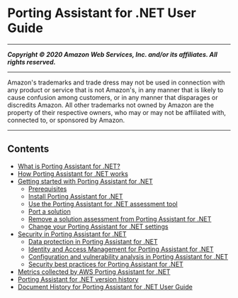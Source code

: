 # Porting Assistant for .NET User Guide

-----
*****Copyright &copy; 2020 Amazon Web Services, Inc. and/or its affiliates. All rights reserved.*****

-----
Amazon's trademarks and trade dress may not be used in 
     connection with any product or service that is not Amazon's, 
     in any manner that is likely to cause confusion among customers, 
     or in any manner that disparages or discredits Amazon. All other 
     trademarks not owned by Amazon are the property of their respective
     owners, who may or may not be affiliated with, connected to, or 
     sponsored by Amazon.

-----
## Contents
+ [What is Porting Assistant for .NET?](what-is-porting-assistant.md)
+ [How Porting Assistant for .NET works](how-porting-assistant-works.md)
+ [Getting started with Porting Assistant for .NET](porting-assistant-getting-started.md)
   + [Prerequisites](porting-assistant-prerequisites.md)
   + [Install Porting Assistant for .NET](porting-assistant-install.md)
   + [Use the Porting Assistant for .NET assessment tool](porting-assistant-assessment-tool.md)
   + [Port a solution](porting-assistant-port.md)
   + [Remove a solution assessment from Porting Assistant for .NET](porting-assistant-remove.md)
   + [Change your Porting Assistant for .NET settings](porting-assistant-settings.md)
+ [Security in Porting Assistant for .NET](porting-assistant-security.md)
   + [Data protection in Porting Assistant for .NET](data-protection.md)
   + [Identity and Access Management for Porting Assistant for .NET](security-iam.md)
   + [Configuration and vulnerability analysis in Porting Assistant for .NET](security-vulnerability-analysis-and-management.md)
   + [Security best practices for Porting Assistant for .NET](security-best-practices.md)
+ [Metrics collected by AWS Porting Assistant for .NET](porting-assistant-metrics.md)
+ [Porting Assistant for .NET version history](porting-assistant-versions.md)
+ [Document History for Porting Assistant for .NET User Guide](doc-history.md)

